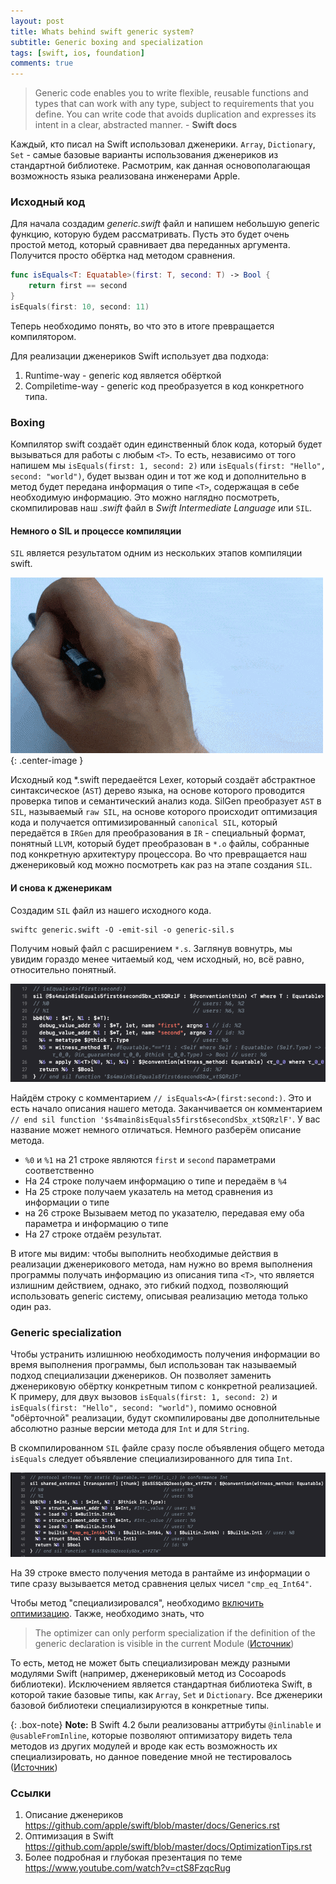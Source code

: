 ```yaml
---
layout: post
title: Whats behind swift generic system?
subtitle: Generic boxing and specialization
tags: [swift, ios, foundation]
comments: true
---
```


> Generic code enables you to write flexible, reusable functions and types that can work with any type, subject to requirements that you define. You can write code that avoids duplication and expresses its intent in a clear, abstracted manner. - **Swift docs**

Каждый, кто писал на Swift использовал дженерики. `Array`, `Dictionary`, `Set` - самые базовые варианты использования дженериков из стандартной библиотеке. Расмотрим, как данная основополагающая возможность языка реализована инженерами Apple.

### Исходный код

Для начала создадим *generic.swift* файл и напишем небольшую generic функцию, которую будем рассматривать. Пусть это будет очень простой метод, который сравнивает два переданных аргумента. Получится просто обёртка над методом сравнения.

```swift
func isEquals<T: Equatable>(first: T, second: T) -> Bool {
    return first == second
}
isEquals(first: 10, second: 11)
```

Теперь необходимо понять, во что это в итоге превращается компилятором.

Для реализации дженериков Swift использует два подхода:

1. Runtime-way - generic код является обёрткой
2. Compiletime-way - generic код преобразуется в код конкретного типа.

### Boxing

Компилятор swift создаёт один единственный блок кода, который будет вызываться для работы с любым `<T>`. То есть, независимо от того напишем мы `isEquals(first: 1, second: 2)` или `isEquals(first: "Hello", second: "world")`, будет вызван один и тот же код и дополнительно в метод будет передана информация о типе `<T>`, содержащая в себе необходимую информацию. Это можно наглядно посмотреть, скомпилировав наш *.swift* файл в *Swift Intermediate Language* или `SIL`.

#### Немного о SIL и процессе компиляции

`SIL` является результатом одним из нескольких этапов компиляции swift.

![Raw Sil](/img/swift-generics/compiler-pipeline.gif){: .center-image }

Исходный код *.swift передаеётся Lexer, который создаёт абстрактное синтаксическое (`AST`) дерево языка, на основе которого проводится проверка типов и семантический анализ кода. SilGen преобразует `AST` в `SIL`, называемый `raw SIL`, на основе которого происходит оптимизация кода и получается оптимизированный `canonical SIL`, который передаётся в `IRGen` для преобразования в `IR` - специальный формат, понятный `LLVM`, который будет преобразован в `*.o` файлы, собранные под конкретную архитектуру процессора. Во что превращается наш дженериковый код можно посмотреть как раз на этапе создания `SIL`.

#### И снова к дженерикам

Создадим `SIL` файл из нашего исходного кода.

```shell
swiftc generic.swift -O -emit-sil -o generic-sil.s
```

Получим новый файл с расширением `*.s`. Заглянув вовнутрь, мы увидим гораздо менее читаемый код, чем исходный, но, всё равно, относительно понятный. 

![Raw Sil](/img/swift-generics/raw-sil.png)

Найдём строку с комментарием `// isEquals<A>(first:second:)`. Это и есть начало описания нашего метода. Заканчивается он комментарием `// end sil function '$s4main8isEquals5first6secondSbx_xtSQRzlF'`. У вас название может немного отличаться. Немного разберём описание метода.

* `%0` и `%1` на 21 строке являются `first` и `second` параметрами соответственно
* На 24 строке получаем информацию о типе и  передаём в `%4`
* На 25 строке получаем указатель на метод сравнения из информации о типе
* на 26 строке Вызываем метод по указателю, передавая ему оба параметра и информацию о типе
* На 27 строке отдаём результат.

В итоге мы видим: чтобы выполнить необходимые действия в реализации дженерикового метода, нам нужно во время выполнения программы получать информацию из описания типа `<T>`, что является излишним действием, однако, это гибкий подход, позволяющий использовать generic систему, описывая реализацию метода только один раз.

### Generic specialization

Чтобы устранить излишнюю необходимость получения информации во время выполнения программы, был использован так называемый подход специализации дженериков. Он позволяет заменить дженериковую обёртку конкретным типом с конкретной реализацией. К примеру, для двух вызовов `isEquals(first: 1, second: 2)` и `isEquals(first: "Hello", second: "world")`, помимо основной "обёрточной" реализации, будут скомпилированы две дополнительные абсолютно разные версии метода для `Int` и для `String`.

В скомпилированном `SIL` файле сразу после объявления общего метода `isEquals` следует объявление специализированного для типа `Int`.

![Raw Sil](/img/swift-generics/specialized-sil.png)

На 39 строке вместо получения метода в рантайме из информации о типе сразу вызывается метод сравнения целых чисел `"cmp_eq_Int64"`.

Чтобы метод "специализировался", необходимо [включить оптимизацию](https://github.com/apple/swift/blob/master/docs/OptimizationTips.rst#enabling-optimizations). Также, необходимо знать, что

> The optimizer can only perform specialization if the definition of the generic declaration is visible in the current Module ([Источник](https://github.com/apple/swift/blob/master/docs/OptimizationTips.rst#advice-put-generic-declarations-in-the-same-module-where-they-are-used))

То есть, метод не может быть специализирован между разными модулями Swift (например, дженериковый метод из Cocoapods библиотеки). Исключением является стандартная библиотека Swift, в которой такие базовые типы, как `Array`, `Set` и `Dictionary`. Все дженерики базовой библиотеки специализируются в конкретные типы.

{: .box-note}
**Note:** В Swift 4.2 были реализованы аттрибуты `@inlinable` и `@usableFromInline`, которые позволяют оптимизатору видеть тела методов из других модулей и вроде как есть возможность их специализировать, но данное поведение мной не тестировалось ([Источник](https://github.com/apple/swift-evolution/blob/master/proposals/0193-cross-module-inlining-and-specialization.md))

### Ссылки

1. Описание дженериков <https://github.com/apple/swift/blob/master/docs/Generics.rst>
2. Оптимизация в Swift <https://github.com/apple/swift/blob/master/docs/OptimizationTips.rst>
3. Более подробная и глубокая презентация по теме <https://www.youtube.com/watch?v=ctS8FzqcRug>